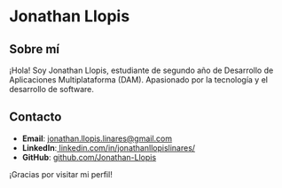 # Jonathan Llopis

## Sobre mí
¡Hola! Soy Jonathan Llopis, estudiante de segundo año de Desarrollo de Aplicaciones Multiplataforma (DAM). Apasionado por la tecnología y el desarrollo de software.

## Contacto
- **Email**: jonathan.llopis.linares@gmail.com
- **LinkedIn**:[ linkedin.com/in/jonathanllopislinares/](https://www.linkedin.com/in/jonathanllopislinares/)
- **GitHub**: [github.com/Jonathan-Llopis](https://github.com/Jonathan-Llopis)

¡Gracias por visitar mi perfil!

